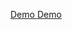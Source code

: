[Demo
](https://BTF-Kabir-2020.github.io/MyWebDemo)
<a href="https://BTF-Kabir-2020.github.io/MyWebDemo" target="blank">Demo</a>
